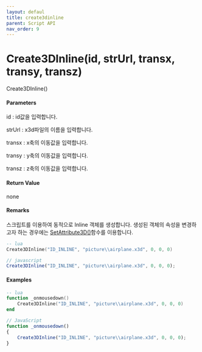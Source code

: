 ```yaml
---
layout: defaul
title: create3dinline
parent: Script API
nav_order: 9
---
```

# Create3DInline\(id, strUrl, transx, transy, transz\)

Create3DInline\(\)

#### Parameters

id : id값을 입력합니다.

strUrl : x3d파일의 이름을 입력합니다.

transx : x축의 이동값을 입력합니다.

transy : y축의 이동값을 입력합니다.

transz : z축의 이동값을 입력합니다.

#### Return Value

none

#### Remarks

스크립트를 이용하여 동적으로 Inline 객체를 생성합니다. 생성된 객체의 속성을 변경하고자 하는 경우에는 [SetAttribute3D\(\)](https://expnuni.gitbooks.io/enuspace/content/ScriptAPI/SetAttribute3D.html)함수를 이용합니다.

```lua
-- lua
Create3DInline("ID_INLINE", "picture\\airplane.x3d", 0, 0, 0)
```

```js
// javascript
Create3DInline("ID_INLINE", "picture\\airplane.x3d", 0, 0, 0);
```

#### 

#### Examples

```lua
-- lua
function _onmousedown()
    Create3DInline("ID_INLINE", "picture\\airplane.x3d", 0, 0, 0)
end
```

```js
// JavaScript
function _onmousedown()
{    
    Create3DInline("ID_INLINE", "picture\\airplane.x3d", 0, 0, 0);
}
```



